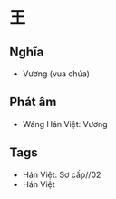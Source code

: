 # 王

## Nghĩa
* Vương (vua chúa)

## Phát âm
* Wáng Hán Việt: Vương

## Tags
* Hán Việt: Sơ cấp//02
* Hán Việt

<script>window.HANZI_FIELD='王';</script>

